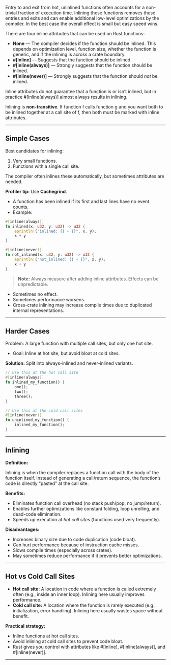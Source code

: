 
Entry to and exit from hot, uninlined functions often accounts for a non-trivial fraction of execution time. Inlining these functions removes these entries and exits and can enable additional low-level optimizations by the compiler. In the best case the overall effect is small but easy speed wins.

There are four inline attributes that can be used on Rust functions:

- **None** — The compiler decides if the function should be inlined. This depends on optimization level, function size, whether the function is generic, and if the inlining is across a crate boundary.    
- **#[inline]** — Suggests that the function should be inlined.
- **#[inline(always)]** — Strongly suggests that the function should be inlined.
- **#[inline(never)]** — Strongly suggests that the function should _not_ be inlined.

Inline attributes do not guarantee that a function is or isn’t inlined, but in practice #[inline(always)] almost always results in inlining.

Inlining is **non-transitive**. If function f calls function g and you want both to be inlined together at a call site of f, then both must be marked with inline attributes.

---
## **Simple Cases**

Best candidates for inlining:

1. Very small functions.    
2. Functions with a single call site.

The compiler often inlines these automatically, but sometimes attributes are needed.

**Profiler tip:** Use **Cachegrind**.

- A function has been inlined if its first and last lines have no event counts.    
- Example:

```rust
#[inline(always)]
fn inlined(x: u32, y: u32) -> u32 {
    eprintln!("inlined: {} + {}", x, y);
    x + y
}

#[inline(never)]
fn not_inlined(x: u32, y: u32) -> u32 {
    eprintln!("not_inlined: {} + {}", x, y);
    x + y
}
```

> **Note:** Always measure after adding inline attributes. Effects can be unpredictable.

- Sometimes no effect.
- Sometimes performance worsens.
- Cross-crate inlining may increase compile times due to duplicated internal representations.

---
## **Harder Cases**

Problem: A large function with multiple call sites, but only one hot site.

- Goal: Inline at hot site, but avoid bloat at cold sites.    

**Solution:** Split into always-inlined and never-inlined variants.

```rust
// Use this at the hot call site
#[inline(always)]
fn inlined_my_function() {
    one();
    two();
    three();
}

// Use this at the cold call sites
#[inline(never)]
fn uninlined_my_function() {
    inlined_my_function();
}
```

---
## **Inlining**

**Definition:**

Inlining is when the compiler replaces a function call with the body of the function itself. Instead of generating a call/return sequence, the function’s code is directly “pasted” at the call site.

**Benefits:**

- Eliminates function call overhead (no stack push/pop, no jump/return).    
- Enables further optimizations like constant folding, loop unrolling, and dead-code elimination.
- Speeds up execution at _hot call sites_ (functions used very frequently).

**Disadvantages:**

- Increases binary size due to code duplication (code bloat).
- Can hurt performance because of instruction cache misses.
- Slows compile times (especially across crates).
- May sometimes reduce performance if it prevents better optimizations.

---
## **Hot vs Cold Call Sites**

- **Hot call site:** A location in code where a function is called extremely often (e.g., inside an inner loop). Inlining here usually improves performance.
- **Cold call site:** A location where the function is rarely executed (e.g., initialization, error handling). Inlining here usually wastes space without benefit.

**Practical strategy:**

- Inline functions at hot call sites.
- Avoid inlining at cold call sites to prevent code bloat.
- Rust gives you control with attributes like #[inline], #[inline(always)], and #[inline(never)].

---
